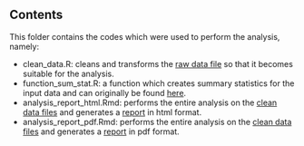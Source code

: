 ## Contents
This folder contains the codes which were used to perform the analysis, namely:
* clean_data.R: cleans and transforms the [raw data file](https://github.com/sulekata/Coding_1/tree/master/Term_Project/data/raw) so that it becomes suitable for the analysis.
* function_sum_stat.R: a function which creates summary statistics for the input data and can originally be found [here](https://github.com/CEU-Economics-and-Business/ECBS-5208-Coding-1-Business-Analytics/blob/master/Class_10/codes/sum_stat_f.R).
* analysis_report_html.Rmd: performs the entire analysis on the [clean data files](https://github.com/sulekata/Coding_1/tree/master/Term_Project/data/clean) and generates a [report](https://github.com/sulekata/Coding_1/blob/master/Term_Project/docs/report_html.html) in html format.
* analysis_report_pdf.Rmd: performs the entire analysis on the [clean data files](https://github.com/sulekata/Coding_1/tree/master/Term_Project/data/clean) and generates a [report](https://github.com/sulekata/Coding_1/blob/master/Term_Project/docs/report_pdf.pdf) in pdf format.
